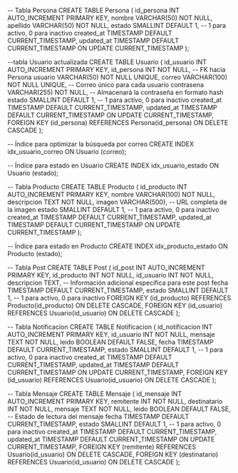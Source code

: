 -- Tabla Persona
CREATE TABLE Persona (
    id_persona INT AUTO_INCREMENT PRIMARY KEY,
    nombre VARCHAR(50) NOT NULL,
    apellido VARCHAR(50) NOT NULL,
    estado SMALLINT DEFAULT 1, -- 1 para activo, 0 para inactivo
    created_at TIMESTAMP DEFAULT CURRENT_TIMESTAMP,
    updated_at TIMESTAMP DEFAULT CURRENT_TIMESTAMP ON UPDATE CURRENT_TIMESTAMP
);

--tabla Usuario actualizada
CREATE TABLE Usuario (
    id_usuario INT AUTO_INCREMENT PRIMARY KEY,
    id_persona INT NOT NULL, -- FK hacia Persona
    usuario VARCHAR(50) NOT NULL UNIQUE,
    correo VARCHAR(100) NOT NULL UNIQUE, -- Correo único para cada usuario
    contrasena VARCHAR(255) NOT NULL, -- Almacenará la contraseña en formato hash
    estado SMALLINT DEFAULT 1, -- 1 para activo, 0 para inactivo
    created_at TIMESTAMP DEFAULT CURRENT_TIMESTAMP,
    updated_at TIMESTAMP DEFAULT CURRENT_TIMESTAMP ON UPDATE CURRENT_TIMESTAMP,
    FOREIGN KEY (id_persona) REFERENCES Persona(id_persona) ON DELETE CASCADE
);

-- Índice para optimizar la búsqueda por correo
CREATE INDEX idx_usuario_correo ON Usuario (correo);

-- Índice para estado en Usuario
CREATE INDEX idx_usuario_estado ON Usuario (estado);

-- Tabla Producto
CREATE TABLE Producto (
    id_producto INT AUTO_INCREMENT PRIMARY KEY,
    nombre VARCHAR(100) NOT NULL,
    descripcion TEXT NOT NULL,
    imagen VARCHAR(500), -- URL completa de la imagen
    estado SMALLINT DEFAULT 1, -- 1 para activo, 0 para inactivo
    created_at TIMESTAMP DEFAULT CURRENT_TIMESTAMP,
    updated_at TIMESTAMP DEFAULT CURRENT_TIMESTAMP ON UPDATE CURRENT_TIMESTAMP
);

-- Índice para estado en Producto
CREATE INDEX idx_producto_estado ON Producto (estado);

-- Tabla Post
CREATE TABLE Post (
    id_post INT AUTO_INCREMENT PRIMARY KEY,
    id_producto INT NOT NULL,
    id_usuario INT NOT NULL,
    descripcion TEXT, -- Información adicional específica para este post
    fecha TIMESTAMP DEFAULT CURRENT_TIMESTAMP,
    estado SMALLINT DEFAULT 1, -- 1 para activo, 0 para inactivo
    FOREIGN KEY (id_producto) REFERENCES Producto(id_producto) ON DELETE CASCADE,
    FOREIGN KEY (id_usuario) REFERENCES Usuario(id_usuario) ON DELETE CASCADE
);

-- Tabla Notificacion
CREATE TABLE Notificacion (
    id_notificacion INT AUTO_INCREMENT PRIMARY KEY,
    id_usuario INT NOT NULL,
    mensaje TEXT NOT NULL,
    leido BOOLEAN DEFAULT FALSE,
    fecha TIMESTAMP DEFAULT CURRENT_TIMESTAMP,
    estado SMALLINT DEFAULT 1, -- 1 para activo, 0 para inactivo
    created_at TIMESTAMP DEFAULT CURRENT_TIMESTAMP,
    updated_at TIMESTAMP DEFAULT CURRENT_TIMESTAMP ON UPDATE CURRENT_TIMESTAMP,
    FOREIGN KEY (id_usuario) REFERENCES Usuario(id_usuario) ON DELETE CASCADE
);

-- Tabla Mensaje
CREATE TABLE Mensaje (
    id_mensaje INT AUTO_INCREMENT PRIMARY KEY,
    remitente INT NOT NULL,
    destinatario INT NOT NULL,
    mensaje TEXT NOT NULL,
    leido BOOLEAN DEFAULT FALSE, -- Estado de lectura del mensaje
    fecha TIMESTAMP DEFAULT CURRENT_TIMESTAMP,
    estado SMALLINT DEFAULT 1, -- 1 para activo, 0 para inactivo
    created_at TIMESTAMP DEFAULT CURRENT_TIMESTAMP,
    updated_at TIMESTAMP DEFAULT CURRENT_TIMESTAMP ON UPDATE CURRENT_TIMESTAMP,
    FOREIGN KEY (remitente) REFERENCES Usuario(id_usuario) ON DELETE CASCADE,
    FOREIGN KEY (destinatario) REFERENCES Usuario(id_usuario) ON DELETE CASCADE
);


